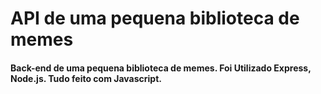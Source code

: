 # API de uma pequena biblioteca de memes


#### Back-end de uma pequena biblioteca de memes. Foi Utilizado Express, Node.js. Tudo feito com Javascript.
